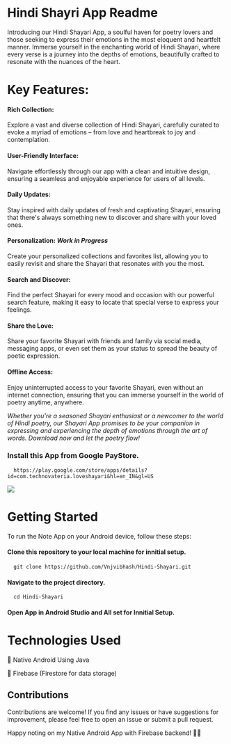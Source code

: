 # Hindi Shayri App Readme
Introducing our Hindi Shayari App, a soulful haven for poetry lovers and those seeking to express their emotions in the most eloquent and heartfelt manner. Immerse yourself in the enchanting world of Hindi Shayari, where every verse is a journey into the depths of emotions, beautifully crafted to resonate with the nuances of the heart.

# Key Features:

#### Rich Collection:
Explore a vast and diverse collection of Hindi Shayari, carefully curated to evoke a myriad of emotions – from love and heartbreak to joy and contemplation.

#### User-Friendly Interface:
Navigate effortlessly through our app with a clean and intuitive design, ensuring a seamless and enjoyable experience for users of all levels.

#### Daily Updates:
Stay inspired with daily updates of fresh and captivating Shayari, ensuring that there's always something new to discover and share with your loved ones.

#### Personalization: _Work in Progress_
Create your personalized collections and favorites list, allowing you to easily revisit and share the Shayari that resonates with you the most.

#### Search and Discover:
Find the perfect Shayari for every mood and occasion with our powerful search feature, making it easy to locate that special verse to express your feelings.

#### Share the Love:
Share your favorite Shayari with friends and family via social media, messaging apps, or even set them as your status to spread the beauty of poetic expression.

#### Offline Access:
Enjoy uninterrupted access to your favorite Shayari, even without an internet connection, ensuring that you can immerse yourself in the world of poetry anytime, anywhere.

_Whether you're a seasoned Shayari enthusiast or a newcomer to the world of Hindi poetry, our Shayari App promises to be your companion in expressing and experiencing the depth of emotions through the art of words. Download now and let the poetry flow!_

### Install this App from Google PayStore.

```
  https://play.google.com/store/apps/details?id=com.technovateria.loveshayari&hl=en_IN&gl=US
```

<a href="https://play.google.com/store/apps/details?id=com.technovateria.loveshayari">
<img src="https://storage.googleapis.com/support-kms-prod/RMegDTOhnHDTGkktQbayRIgPdYRSjnafwL0N">
</a>

# Getting Started
To run the Note App on your Android device, follow these steps:

#### Clone this repository to your local machine for innitial setup.

```
  git clone https://github.com/Vnjvibhash/Hindi-Shayari.git
```

#### Navigate to the project directory.

```
  cd Hindi-Shayari
```

#### Open App in Android Studio and All set for Innitial Setup.


# Technologies Used
📝 Native Android Using Java

📝 Firebase (Firestore for data storage)

## Contributions
Contributions are welcome! If you find any issues or have suggestions for improvement, please feel free to open an issue or submit a pull request.

Happy noting on my Native Android App with Firebase backend! 📝🔥

